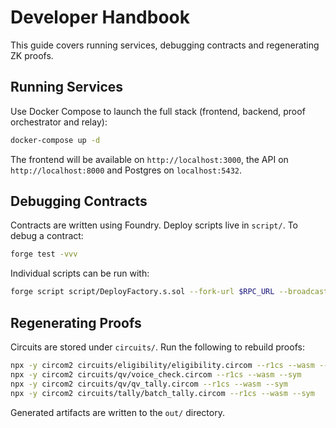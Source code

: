 # Developer Handbook

This guide covers running services, debugging contracts and regenerating ZK proofs.

## Running Services

Use Docker Compose to launch the full stack (frontend, backend,
proof orchestrator and relay):

```bash
docker-compose up -d
```

The frontend will be available on `http://localhost:3000`, the API on
`http://localhost:8000` and Postgres on `localhost:5432`.

## Debugging Contracts

Contracts are written using Foundry. Deploy scripts live in `script/`.
To debug a contract:

```bash
forge test -vvv
```

Individual scripts can be run with:

```bash
forge script script/DeployFactory.s.sol --fork-url $RPC_URL --broadcast
```

## Regenerating Proofs

Circuits are stored under `circuits/`. Run the following to rebuild proofs:

```bash
npx -y circom2 circuits/eligibility/eligibility.circom --r1cs --wasm --sym
npx -y circom2 circuits/qv/voice_check.circom --r1cs --wasm --sym
npx -y circom2 circuits/qv/qv_tally.circom --r1cs --wasm --sym
npx -y circom2 circuits/tally/batch_tally.circom --r1cs --wasm --sym
```

Generated artifacts are written to the `out/` directory.
